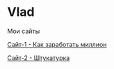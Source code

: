 # Vlad
Мои сайты

[Сайт-1 - Как заработать миллион](https://jammydodger38.github.io/Project1/ "Первый сайт")

[Сайт-2 - Штукатурка](https://jammydodger38.github.io/Project2/ "Второй сайт")
